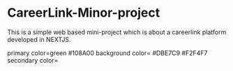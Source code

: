 # CareerLink-Minor-project


This is a simple web based mini-project which is about a careerlink platform developed in NEXTJS. 


<!-- color palette:#DCF2F1   #7FC7D9   #365486     #0F1035 -->
primary color=green #108A00
background color= #DBE7C9  #F2F4F7
secondary color=